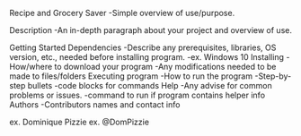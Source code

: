 Recipe and Grocery Saver
-Simple overview of use/purpose.

Description
-An in-depth paragraph about your project and overview of use.

Getting Started
Dependencies
-Describe any prerequisites, libraries, OS version, etc., needed before installing program.
-ex. Windows 10
Installing
-How/where to download your program
-Any modifications needed to be made to files/folders
Executing program
-How to run the program
-Step-by-step bullets
-code blocks for commands
Help
-Any advise for common problems or issues.
-command to run if program contains helper info
Authors
-Contributors names and contact info

ex. Dominique Pizzie
ex. @DomPizzie
